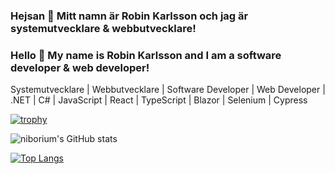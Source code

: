 ### Hejsan 👋 Mitt namn är Robin Karlsson och jag är systemutvecklare & webbutvecklare!  
### Hello 👋 My name is Robin Karlsson and I am a software developer & web developer!

Systemutvecklare | Webbutvecklare | Software Developer | Web Developer | .NET | C# | JavaScript | React | TypeScript | Blazor | Selenium | Cypress

[![trophy](https://github-profile-trophy.vercel.app/?username=niborium)](https://github.com/ryo-ma/github-profile-trophy)


![niborium's GitHub stats](https://github-readme-stats.vercel.app/api?username=niborium&show_icons=true&theme=synthwave)

 [![Top Langs](https://github-readme-stats.vercel.app/api/top-langs/?username=niborium&langs_count=10&theme=dark&card_width=450)]([https://github.com/niborium/github-readme-stats](https://github.com/anuraghazra/github-readme-stats))
